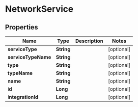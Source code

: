 

# NetworkService

## Properties

Name | Type | Description | Notes
------------ | ------------- | ------------- | -------------
**serviceType** | **String** |  |  [optional]
**serviceTypeName** | **String** |  |  [optional]
**type** | **String** |  |  [optional]
**typeName** | **String** |  |  [optional]
**name** | **String** |  |  [optional]
**id** | **Long** |  |  [optional]
**integrationId** | **Long** |  |  [optional]



